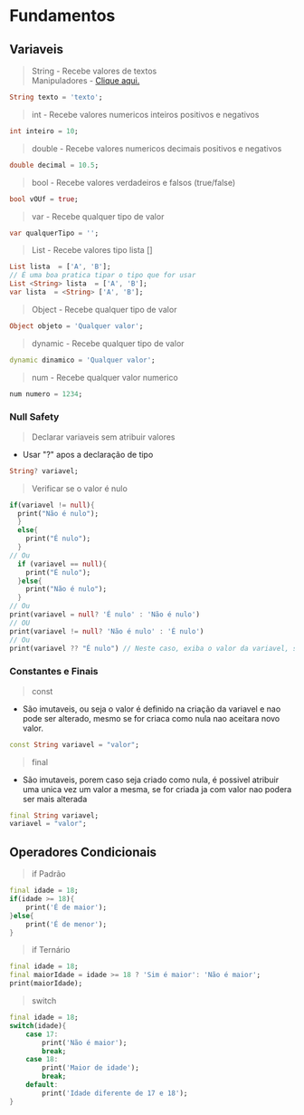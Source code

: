 # Fundamentos
## Variaveis
>String - Recebe valores de textos<br>
Manipuladores - [Clique aqui.](./Manipuladores.md)
```dart
String texto = 'texto';
```
>int - Recebe valores numericos inteiros positivos e negativos
```dart
int inteiro = 10;
```
>double - Recebe valores numericos decimais positivos e negativos
```dart
double decimal = 10.5;
```
>bool - Recebe valores verdadeiros e falsos (true/false)
```dart
bool vOUf = true;
```
>var - Recebe qualquer tipo de valor
```dart
var qualquerTipo = '';
```
>List - Recebe valores tipo lista []
```dart
List lista  = ['A', 'B'];
// É uma boa pratica tipar o tipo que for usar
List <String> lista  = ['A', 'B'];
var lista  = <String> ['A', 'B'];
```
>Object - Recebe qualquer tipo de valor
```dart
Object objeto = 'Qualquer valor';
```
>dynamic - Recebe qualquer tipo de valor
```dart
dynamic dinamico = 'Qualquer valor';
```
>num - Recebe qualquer valor numerico
```dart
num numero = 1234;
```

### Null Safety
>Declarar variaveis sem atribuir valores
- Usar "?" apos a declaração de tipo
```dart
String? variavel;
```
>Verificar se o valor é nulo
```dart
if(variavel != null){
  print("Não é nulo");
  }
  else{
    print("É nulo");
  }
// Ou
  if (variavel == null){
    print("É nulo");
  }else{
    print("Não é nulo");
  }
// Ou
print(variavel = null? 'É nulo' : 'Não é nulo')
// OU
print(variavel != null? 'Não é nulo' : 'É nulo')
// Ou
print(variavel ?? "É nulo") // Neste caso, exiba o valor da variavel, se for nulo exibra "é nulo"
```
### Constantes e Finais
>const
- São imutaveis, ou seja o valor é definido na criação da variavel e nao pode ser alterado, mesmo se for criaca como nula nao aceitara novo valor.
```dart
const String variavel = "valor";
```
>final
- São imutaveis, porem caso seja criado como nula, é possivel atribuir uma unica vez um valor a mesma, se for criada ja com valor nao podera ser mais alterada
```dart
final String variavel;
variavel = "valor";
```
## Operadores Condicionais
>if Padrão
```dart
final idade = 18;
if(idade >= 18){
    print('É de maior');
}else{
    print('É de menor');
}
```
>if Ternário
```dart
final idade = 18;
final maiorIdade = idade >= 18 ? 'Sim é maior': 'Não é maior';
print(maiorIdade);
```
>switch
```dart
final idade = 18;
switch(idade){
    case 17:
        print('Não é maior');
        break;
    case 18:
        print('Maior de idade');
        break;
    default:
        print('Idade diferente de 17 e 18');
}
```



